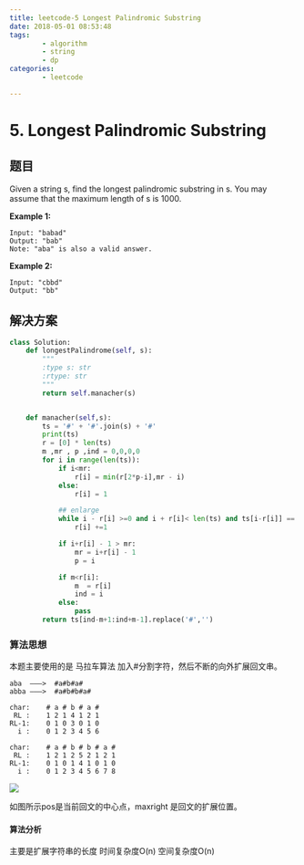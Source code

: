 ```yaml
---
title: leetcode-5 Longest Palindromic Substring
date: 2018-05-01 08:53:48
tags:
        - algorithm
        - string
        - dp  
categories: 
	    - leetcode

---
```


# 5. Longest Palindromic Substring

## 题目
Given a string s, find the longest palindromic substring in s. You may assume that the maximum length of s is 1000.

**Example 1:**
```
Input: "babad"
Output: "bab"
Note: "aba" is also a valid answer.
```

**Example 2:**
```
Input: "cbbd"
Output: "bb"
```

## 解决方案

```python
class Solution:
    def longestPalindrome(self, s):
        """
        :type s: str
        :rtype: str
        """
        return self.manacher(s)


    def manacher(self,s):
        ts = '#' + '#'.join(s) + '#'
        print(ts)
        r = [0] * len(ts)
        m ,mr , p ,ind = 0,0,0,0
        for i in range(len(ts)):
            if i<mr:
                r[i] = min(r[2*p-i],mr - i)
            else:
                r[i] = 1

            ## enlarge
            while i - r[i] >=0 and i + r[i]< len(ts) and ts[i-r[i]] == ts[i+r[i]]:
                r[i] +=1

            if i+r[i] - 1 > mr:
                mr = i+r[i] - 1
                p = i

            if m<r[i]:
                m  = r[i]
                ind = i
            else:
                pass
        return ts[ind-m+1:ind+m-1].replace('#','')
```

### 算法思想
本题主要使用的是 马拉车算法 加入#分割字符，然后不断的向外扩展回文串。

```
aba  ———>  #a#b#a#
abba ———>  #a#b#b#a#
```

```
char:    # a # b # a #
 RL :    1 2 1 4 1 2 1
RL-1:    0 1 0 3 0 1 0
  i :    0 1 2 3 4 5 6

char:    # a # b # b # a #
 RL :    1 2 1 2 5 2 1 2 1
RL-1:    0 1 0 1 4 1 0 1 0
  i :    0 1 2 3 4 5 6 7 8
```

![](/images/manacher.png)

如图所示pos是当前回文的中心点，maxright 是回文的扩展位置。

#### 算法分析
主要是扩展字符串的长度 时间复杂度O(n) 空间复杂度O(n)